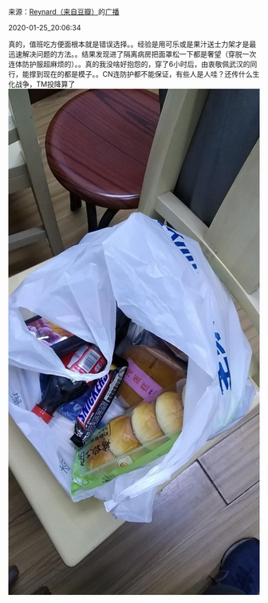 来源：[Reynard（来自豆瓣）](https://www.douban.com/people/2367590/)的[广播](https://www.douban.com/people/2367590/status/2773426596/)


2020-01-25_20:06:34


真的，值班吃方便面根本就是错误选择。。经验是用可乐或是果汁送士力架才是最迅速解决问题的方法。。结果发现进了隔离病房把面罩松一下都是奢望（穿脱一次连体防护服超麻烦的）。。真的我没啥好抱怨的，穿了6小时后，由衷敬佩武汉的同行，能撑到现在的都是模子。。CN连防护都不能保证，有些人是人哇？还传什么生化战争，TM投降算了
![](./pic/2020-01-25_20:06:34-Reynard的广播1.jpg)  

